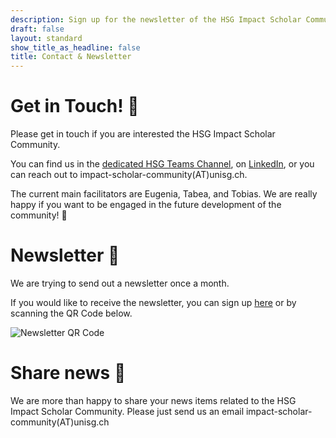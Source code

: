 ```yaml
---
description: Sign up for the newsletter of the HSG Impact Scholar Community
draft: false
layout: standard
show_title_as_headline: false
title: Contact & Newsletter
---
```

# Get in Touch! 🤗
<div class="pv3 f4 measure lh-copy dib">
Please get in touch if you are interested the HSG Impact Scholar Community.

You can find us in the [dedicated HSG Teams Channel](https://teams.microsoft.com/l/team/19%3AW9h-H5aRSqr49d8PGMd-loZeFafKEOr_kDSMf1coefg1%40thread.tacv2/conversations?groupId=bb4ab41d-d6c4-49fd-917a-38724052c19c&tenantId=a7262e59-1b56-4f5a-a412-6f07181f48ee), on [LinkedIn](https://www.linkedin.com/groups/9079003/), or you can reach out to impact-scholar-community(AT)unisg.ch. 

The current main facilitators are Eugenia, Tabea, and Tobias. We are really happy if you want to be engaged in the future development of the community! 🚧
</div>

# Newsletter 💌
<div class="pv3 f4 measure lh-copy dib">
We are trying to send out a newsletter once a month. 

If you would like to receive the newsletter, you can sign up [here](https://373d1566.sibforms.com/serve/MUIFAF2m356lgkW-hci3WzeT8DQKqN4PKYy9B9B4k0xxO1nvxzMaX4YiihEKBkgYnCzm_G8C7lml4JKUkUsgSfN82DxJ0Ktrz4xOxtmyNC1Ha70D55DYMS4fxyPDmdKF8xOYNV19waj5Nq2iSZnFb9zcbCQIK5pO3LxD55wX502GKozFRwit4iow8Sh5h2QsxDybnfcNUG6loquT) or by scanning the QR Code below.

![Newsletter QR Code](/img/signup-QR-code.png)</div>

# Share news 🚀
<div class="pv3 f4 measure lh-copy dib">
We are more than happy to share your news items related to the HSG Impact Scholar Community. Please just send us an email impact-scholar-community(AT)unisg.ch</div>
